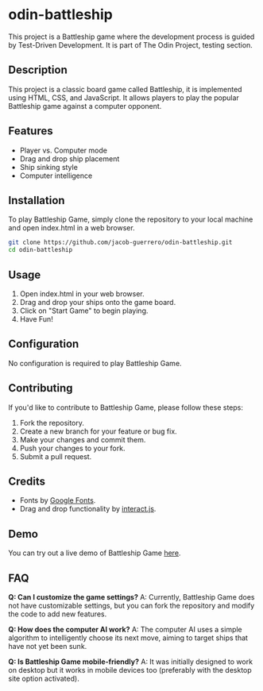 # odin-battleship
This project is a Battleship game where the development process is guided by Test-Driven Development. It is part of The Odin Project, testing section.

## Description
This project is a classic board game called Battleship, it is implemented using HTML, CSS, and JavaScript. It allows players to play the popular Battleship game against a computer opponent.

## Features
* Player vs. Computer mode
* Drag and drop ship placement
* Ship sinking style
* Computer intelligence

## Installation
To play Battleship Game, simply clone the repository to your local machine and open index.html in a web browser.

```bash
git clone https://github.com/jacob-guerrero/odin-battleship.git
cd odin-battleship
```

## Usage
1. Open index.html in your web browser.
2. Drag and drop your ships onto the game board.
3. Click on "Start Game" to begin playing.
4. Have Fun!

## Configuration
No configuration is required to play Battleship Game.

## Contributing
If you'd like to contribute to Battleship Game, please follow these steps:

1. Fork the repository.
2. Create a new branch for your feature or bug fix.
3. Make your changes and commit them.
4. Push your changes to your fork.
5. Submit a pull request.

## Credits
* Fonts by [Google Fonts](https://fonts.google.com).
* Drag and drop functionality by [interact.js](https://interactjs.io).

## Demo
You can try out a live demo of Battleship Game [here](https://jacob-guerrero.github.io/odin-battleship/).

## FAQ
**Q: Can I customize the game settings?**
A: Currently, Battleship Game does not have customizable settings, but you can fork the repository and modify the code to add new features.

**Q: How does the computer AI work?**
A: The computer AI uses a simple algorithm to intelligently choose its next move, aiming to target ships that have not yet been sunk.

**Q: Is Battleship Game mobile-friendly?**
A: It was initially designed to work on desktop but it works in mobile devices too (preferably with the desktop site option activated).
